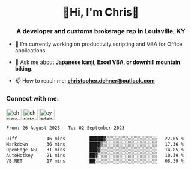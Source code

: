 <div class="main">
<h1 align="center">🌟Hi, I'm Chris🌟</h1>
<h3 align="center">A developer and customs brokerage rep in Louisville, KY</h3>

- 🔭 I’m currently working on productivity scripting and VBA for Office applications.

- 💬 Ask me about **Japanese kanji, Excel VBA, or downhill mountain biking.**

- 📫 How to reach me: **christopher.dehner@outlook.com**

<h3 align="left">Connect with me:</h3>
<p align="left">
<a href="https://linkedin.com/in/christopherdehnerii" target="blank"><img align="center" src="https://cdn.jsdelivr.net/npm/simple-icons@3.0.1/icons/linkedin.svg" alt="christopherdehnerii" height="30" width="40" /></a>
<a href="https://fb.com/christopherdehnerii" target="blank"><img align="center" src="https://cdn.jsdelivr.net/npm/simple-icons@3.0.1/icons/facebook.svg" alt="christopherdehnerii" height="30" width="40" /></a>
<a href="https://instagram.com/cyadehn" target="blank"><img align="center" src="https://cdn.jsdelivr.net/npm/simple-icons@3.0.1/icons/instagram.svg" alt="cyadehn" height="30" width="40" /></a>
</p>

<!--START_SECTION:waka-->

```txt
From: 26 August 2023 - To: 02 September 2023

Diff           46 mins         █████▓░░░░░░░░░░░░░░░░░░░   22.05 %
Markdown       36 mins         ████▒░░░░░░░░░░░░░░░░░░░░   17.36 %
OpenEdge ABL   31 mins         ███▓░░░░░░░░░░░░░░░░░░░░░   14.85 %
AutoHotkey     21 mins         ██▓░░░░░░░░░░░░░░░░░░░░░░   10.39 %
VB.NET         17 mins         ██░░░░░░░░░░░░░░░░░░░░░░░   08.39 %
```

<!--END_SECTION:waka-->
